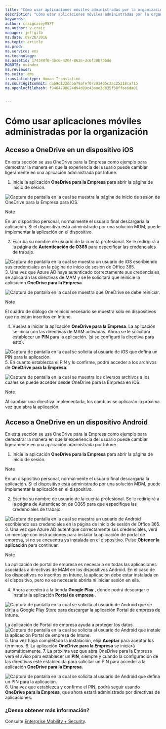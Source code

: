 ```yaml
---
title: "Cómo usar aplicaciones móviles administradas por la organización"
description: "Cómo usar aplicaciones móviles administradas por la organización"
keywords: 
author: craigcaseyMSFT
ms.author: v-craic
manager: jeffgilb
ms.date: 09/28/2016
ms.topic: article
ms.prod: 
ms.service: ems
ms.technology: 
ms.assetid: 174348f0-dbc6-4204-8626-3c6f38b7bbde
ROBOTS: noindex
ms.reviewer: 
ms.suite: ems
translationtype: Human Translation
ms.sourcegitcommit: dab9c133dd5a79afef07291405c2ac25218ca715
ms.openlocfilehash: f9464790624d94d89c43aae3db35f58ffae6da01


---
```


# Cómo usar aplicaciones móviles administradas por la organización

## Acceso a OneDrive en un dispositivo iOS

En esta sección se usa OneDrive para la Empresa como ejemplo para demostrar la manera en que la experiencia del usuario puede cambiar ligeramente en una aplicación administrada por Intune.

1.  Inicie la aplicación **OneDrive para la Empresa** para abrir la página de inicio de sesión.

  ![Captura de pantalla en la cual se muestra la página de inicio de sesión de OneDrive para la Empresa para iOS.](./media/ft-useMngdApps-1-launchOnedrive.png)
> [!NOTE]
> En un dispositivo personal, normalmente el usuario final descargaría la aplicación. Si el dispositivo está administrado por una solución MDM, puede implementar la aplicación en el dispositivo.

2.  Escriba su nombre de usuario de la cuenta profesional. Se le redirigirá a la página de **Autenticación de O365** para especificar las credenciales de trabajo.

  ![Captura de pantalla en la cual se muestra un usuario de iOS escribiendo sus credenciales en la página de inicio de sesión de Office 365.](./media/ft-useMngdApps-2-enterName.png)
3.  Una vez que Azure AD haya autenticado correctamente sus credenciales, se aplicarán las directivas de MAM y se le solicitará que reinicie la aplicación **OneDrive para la Empresa**.

  ![Captura de pantalla en la cual se muestra que OneDrive se debe reiniciar.](./media/ft-useMngdApps-3-restart.png)
> [!NOTE]
> El cuadro de diálogo de reinicio necesario se muestra solo en dispositivos que no están inscritos en Intune.

4.  Vuelva a iniciar la aplicación **OneDrive para la Empresa**. La aplicación se inicia con las directivas de MAM activadas. Ahora se le solicitará establecer un **PIN** para la aplicación. (si se configuró la directiva para esto).

  ![Captura de pantalla en la cual se solicita al usuario de iOS que defina un PIN para la aplicación.](./media/ft-useMngdApps-4-enterPIN.png)
5.  En cuanto establezca el PIN y lo confirme, podrá acceder a los archivos de **OneDrive para la Empresa**.

  ![Captura de pantalla en la cual se muestra los diversos archivos a los cuales se puede acceder desde OneDrive para la Empresa en iOS.](./media/ft-useMngdApps-5-accessFiles.png)
> [!NOTE]
> Al cambiar una directiva implementada, los cambios se aplicarán la próxima vez que abra la aplicación.

## Acceso a OneDrive en un dispositivo Android
En esta sección se usa OneDrive para la Empresa como ejemplo para demostrar la manera en que la experiencia del usuario puede cambiar ligeramente en una aplicación administrada por Intune.
1.  Inicie la aplicación **OneDrive para la Empresa** para abrir la página de inicio de sesión.
> [!NOTE]
> En un dispositivo personal, normalmente el usuario final descargaría la aplicación. Si el dispositivo está administrado por una solución MDM, puede implementar la aplicación en el dispositivo.

2.  Escriba su nombre de usuario de la cuenta profesional. Se le redirigirá a la página de Autenticación de O365 para que especifique las credenciales de trabajo.

  ![Captura de pantalla en la cual se muestra un usuario de Android escribiendo sus credenciales en la página de inicio de sesión de Office 365.](./media/ft-useMngdApps-6-enterCreds.png)
3.  Una vez que Azure AD autentique correctamente sus credenciales, verá un mensaje con instrucciones para instalar la aplicación de portal de empresa, si no se encuentra ya instalada en el dispositivo. Pulse **Obtener la aplicación** para continuar.
> [!NOTE]
> La aplicación de portal de empresa es necesaria en todas las aplicaciones asociadas a directivas de MAM en los dispositivos Android. En el caso de los dispositivos no inscritos en Intune, la aplicación debe estar instalada en el dispositivo, pero no es necesario abrirla ni iniciar sesión en ella.

4.  Ahora accederá a la tienda **Google Play** , donde podrá descargar e instalar la aplicación **Portal de empresa** .

  ![Captura de pantalla en la cual se solicita al usuario de Android que se dirija a Google Play Store para descargar la aplicación Portal de empresa de Intune.](./media/ft-useMngdApps-7-installPortal.png)

 La aplicación de Portal de empresa ayuda a proteger los datos.
![Captura de pantalla en la cual se solicita al usuario de Android que instale la aplicación Portal de empresa de Intune.](./media/ft-useMngdApps-8-intunePortal.png)
5.  Una vez haya completado la instalación, elija **Aceptar** para aceptar los términos.
6.  La aplicación **OneDrive para la Empresa** se iniciará automáticamente.
7.  La próxima vez que abra OneDrive para la Empresa verá el aviso para establecer un **PIN**, siempre y cuando la configuración de las directivas esté establecida para solicitar un PIN para acceder a la aplicación **OneDrive para la Empresa**.

  ![Captura de pantalla en la cual se solicita al usuario de Android que defina un PIN para la aplicación.](./media/ft-useMngdApps-9-setNewPIN.png)
8.  Una vez que establezca y confirme el PIN, podrá seguir usando **OneDrive para la Empresa**, que ahora estará administrado por directivas de aplicaciones.

### ¿Desea obtener más información?
Consulte [Enterprise Mobility + Security](https://www.microsoft.com/en-us/server-cloud/enterprise-mobility/overview.aspx).



<!--HONumber=Nov16_HO3-->


